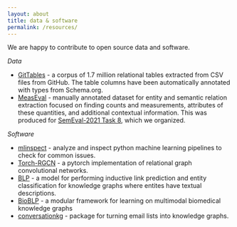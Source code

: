 ```yaml
---
layout: about
title: data & software
permalink: /resources/
---
```


We are happy to contribute to open source data and software. 

_Data_
* [GitTables](https://gittables.github.io) - a corpus of 1.7 million relational tables extracted from CSV files from GitHub. The table columns have been automatically annotated with types from Schema.org.
* [MeasEval](https://github.com/harperco/MeasEval) - manually annotated dataset for entity and semantic relation extraction focused on finding counts and measurements, attributes of these quantities, and additional contextual information. This was produced for [SemEval-2021 Task 8](https://semeval.github.io/SemEval2021/tasks.html), which we organized. 

_Software_
* [mlinspect](https://github.com/stefan-grafberger/mlinspect) - analyze and inspect python machine learning pipelines to check for common issues.
* [Torch-RGCN](https://github.com/thiviyanT/torch-RGCN) - a pytorch implementation of relational graph convolutional networks.
* [BLP](https://github.com/dfdazac/blp) - a model for performing inductive link prediction and entity classification for knowledge graphs where entites have textual descriptions.
* [BioBLP](https://github.com/elsevier-ai-lab/bioblp) -  a modular framework for learning on multimodal biomedical knowledge graphs
* [conversationkg](https://github.com/INDElab/conversationkg) - package for turning email lists into knowledge graphs. 
